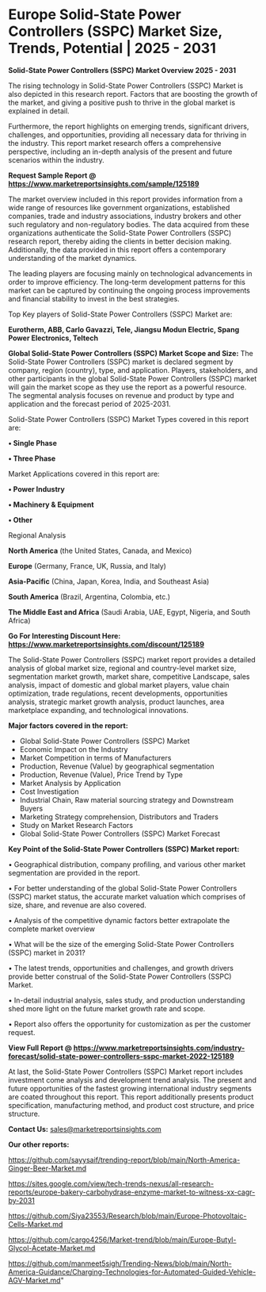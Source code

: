 # Europe Solid-State Power Controllers (SSPC) Market Size, Trends, Potential | 2025 - 2031

<Strong> Solid-State Power Controllers (SSPC) Market Overview 2025 - 2031</strong>

The rising technology in Solid-State Power Controllers (SSPC) Market is also depicted in this research report. Factors that are boosting the growth of the market, and giving a positive push to thrive in the global market is explained in detail.

Furthermore, the report highlights on emerging trends, significant drivers, challenges, and opportunities, providing all necessary data for thriving in the industry. This report market research offers a comprehensive perspective, including an in-depth analysis of the present and future scenarios within the industry.

<strong>Request Sample Report @ <a href=https://www.marketreportsinsights.com/sample/125189>https://www.marketreportsinsights.com/sample/125189</a></strong>

The market overview included in this report provides information from a wide range of resources like government organizations, established companies, trade and industry associations, industry brokers and other such regulatory and non-regulatory bodies. The data acquired from these organizations authenticate the Solid-State Power Controllers (SSPC) research report, thereby aiding the clients in better decision making. Additionally, the data provided in this report offers a contemporary understanding of the market dynamics.

The leading players are focusing mainly on technological advancements in order to improve efficiency. The long-term development patterns for this market can be captured by continuing the ongoing process improvements and financial stability to invest in the best strategies.

Top Key players of Solid-State Power Controllers (SSPC) Market are:

<strong>Eurotherm, ABB, Carlo Gavazzi, Tele, Jiangsu Modun Electric, Spang Power Electronics, Teltech</strong>

<strong><b>Global Solid-State Power Controllers (SSPC) Market Scope and Size:</b></strong>
The Solid-State Power Controllers (SSPC) market is declared segment by company, region (country), type, and application. Players, stakeholders, and other participants in the global Solid-State Power Controllers (SSPC) market will gain the market scope as they use the report as a powerful resource. The segmental analysis focuses on revenue and product by type and application and the forecast period of 2025-2031.

Solid-State Power Controllers (SSPC) Market Types covered in this report are:

<strong>• Single Phase

• Three Phase</strong>

Market Applications covered in this report are:

<strong>• Power Industry

• Machinery & Equipment

• Other</strong> 

Regional Analysis

<strong>North America</strong> (the United States, Canada, and Mexico)

<strong>Europe</strong> (Germany, France, UK, Russia, and Italy)

<strong>Asia-Pacific</strong> (China, Japan, Korea, India, and Southeast Asia)

<strong>South America</strong> (Brazil, Argentina, Colombia, etc.)

<strong>The Middle East and Africa</strong> (Saudi Arabia, UAE, Egypt, Nigeria, and South Africa)

<strong>Go For Interesting Discount Here: <a href=https://www.marketreportsinsights.com/discount/125189>https://www.marketreportsinsights.com/discount/125189</a></strong>

The Solid-State Power Controllers (SSPC) market report provides a detailed analysis of global market size, regional and country-level market size, segmentation market growth, market share, competitive Landscape, sales analysis, impact of domestic and global market players, value chain optimization, trade regulations, recent developments, opportunities analysis, strategic market growth analysis, product launches, area marketplace expanding, and technological innovations.

<strong><b>Major factors covered in the report:</b></strong>
<ul>
  <li>Global Solid-State Power Controllers (SSPC) Market </li>
  <li>Economic Impact on the Industry</li>
  <li>Market Competition in terms of Manufacturers</li>
  <li>Production, Revenue (Value) by geographical segmentation</li>
  <li>Production, Revenue (Value), Price Trend by Type</li>
  <li>Market Analysis by Application</li>
  <li>Cost Investigation</li>
  <li>Industrial Chain, Raw material sourcing strategy and Downstream Buyers</li>
  <li>Marketing Strategy comprehension, Distributors and Traders</li>
  <li>Study on Market Research Factors</li>
  <li>Global Solid-State Power Controllers (SSPC) Market Forecast</li>
</ul>

<strong><b>Key Point of the Solid-State Power Controllers (SSPC) Market report:</b></strong>

• Geographical distribution, company profiling, and various other market segmentation are provided in the report.

• For better understanding of the global Solid-State Power Controllers (SSPC) market status, the accurate market valuation which comprises of size, share, and revenue are also covered.

• Analysis of the competitive dynamic factors better extrapolate the complete market overview

• What will be the size of the emerging Solid-State Power Controllers (SSPC) market in 2031?

• The latest trends, opportunities and challenges, and growth drivers provide better construal of the Solid-State Power Controllers (SSPC) Market.

• In-detail industrial analysis, sales study, and production understanding shed more light on the future market growth rate and scope.

• Report also offers the opportunity for customization as per the customer request.

<strong><b>View Full Report @ <a href=https://www.marketreportsinsights.com/industry-forecast/solid-state-power-controllers-sspc-market-2022-125189>https://www.marketreportsinsights.com/industry-forecast/solid-state-power-controllers-sspc-market-2022-125189</a></b></strong>


At last, the Solid-State Power Controllers (SSPC) Market report includes investment come analysis and development trend analysis. The present and future opportunities of the fastest growing international industry segments are coated throughout this report. This report additionally presents product specification, manufacturing method, and product cost structure, and price structure.

<strong>Contact Us:</strong>
sales@marketreportsinsights.com

<strong>Our other reports:</strong>

<a href=https://github.com/sayysaif/trending-report/blob/main/North-America-Ginger-Beer-Market.md>https://github.com/sayysaif/trending-report/blob/main/North-America-Ginger-Beer-Market.md</a>

<a href=https://sites.google.com/view/tech-trends-nexus/all-research-reports/europe-bakery-carbohydrase-enzyme-market-to-witness-xx-cagr-by-2031>https://sites.google.com/view/tech-trends-nexus/all-research-reports/europe-bakery-carbohydrase-enzyme-market-to-witness-xx-cagr-by-2031</a>

<a href=https://github.com/Siya23553/Research/blob/main/Europe-Photovoltaic-Cells-Market.md>https://github.com/Siya23553/Research/blob/main/Europe-Photovoltaic-Cells-Market.md</a>

<a href=https://github.com/cargo4256/Market-trend/blob/main/Europe-Butyl-Glycol-Acetate-Market.md>https://github.com/cargo4256/Market-trend/blob/main/Europe-Butyl-Glycol-Acetate-Market.md</a>

<a href=https://github.com/manmeet5sigh/Trending-News/blob/main/North-America-Guidance/Charging-Technologies-for-Automated-Guided-Vehicle-AGV-Market.md>https://github.com/manmeet5sigh/Trending-News/blob/main/North-America-Guidance/Charging-Technologies-for-Automated-Guided-Vehicle-AGV-Market.md</a>"
